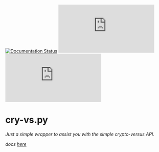 [![Documentation Status](https://readthedocs.org/projects/cry-vs-py/badge/?version=latest)](https://cry-vs-py.readthedocs.io/en/latest/?badge=latest) [![](https://img.shields.io/pypi/v/cry-vs.py)](https://pypi.org/project/cry-vs.py/) ![](https://img.shields.io/github/repo-size/AW1534/cry-vs.py)
# cry-vs.py
*Just a simple wrapper to assist you with the simple crypto-versus API.*

*docs [here](https://cry-vs-py.readthedocs.io/)*

<!-- footer gets added here for pypi version in setup.py-->